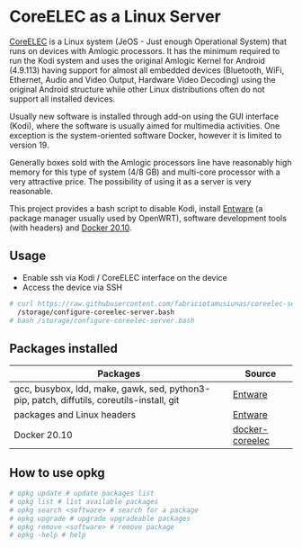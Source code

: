 # CoreELEC as a Linux Server

[CoreELEC](https://coreelec.org) is a Linux system (JeOS - Just enough Operational System) that runs on devices with Amlogic processors. It has the minimum required to run the Kodi system and uses the original Amlogic Kernel for Android (4.9.113) having support for almost all embedded devices (Bluetooth, WiFi, Ethernet, Audio and Video Output, Hardware Video Decoding) using the original Android structure while other Linux distributions often do not support all installed devices.

Usually new software is installed through add-on using the GUI interface (Kodi), where the software is usually aimed for multimedia activities. One exception is the system-oriented software Docker, however it is limited to version 19.

Generally boxes sold with the Amlogic processors line have reasonably high memory for this type of system (4/8 GB) and multi-core processor with a very attractive price. The possibility of using it as a server is very reasonable. 

This project provides a bash script to disable Kodi, install [Entware](https://github.com/Entware/Entware/wiki) (a package manager usually used by OpenWRT), software development tools (with headers) and [Docker 20.10](https://github.com/fabriciotamusiunas/docker-coreelec).

## Usage

- Enable ssh via Kodi / CoreELEC interface on the device
- Access the device via SSH

```bash
# curl https://raw.githubusercontent.com/fabriciotamusiunas/coreelec-server/main/configure-coreelec-server.bash -o \
  /storage/configure-coreelec-server.bash
# bash /storage/configure-coreelec-server.bash
```

## Packages installed

Packages | Source
---------|-------
gcc, busybox, ldd, make, gawk, sed, python3-pip, patch, diffutils, coreutils-install, git | [Entware](https://github.com/Entware/Entware/wiki)
packages and Linux headers | [Entware](https://github.com/Entware/Entware/wiki)
Docker 20.10 | [docker-coreelec](https://github.com/fabriciotamusiunas/docker-coreelec)

## How to use opkg

```bash
# opkg update # update packages list
# opkg list # list available packages
# opkg search <software> # search for a package
# opkg upgrade # upgrade upgradeable packages
# opkg remove <software> # remove package
# opkg -help # help
```
